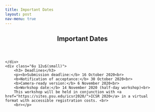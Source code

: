 ```yaml
---
title: Important Dates
layout: post
nav-menu: true
---
```

<!-- Main -->
<div id="main" class="alt">

<!-- One -->
<section id="one">
	<div class="inner">
		<header class="major">
			<h1>Important Dates</h1>
		</header>

<!-- Content -->
	</div>
	<div class="6u 12u$(small)">
		<h3> Deadlines</h3>
		<p><b>Submission deadline:</b> 16 October 2020<br>
		<b>Notification of acceptance:</b> 30 October 2020<br>
		<b>Camera-ready version:</b> 6 November 2020<br>
		<b>Workshop date:</b> 14 November 2020 (half-day workshop)<br>
		This workshop will be held in conjunction with <a href="https://sites.psu.edu/icsr2020/">ICSR 2020</a> in a virtual format with accessible registration costs. <br>
		<br></p>
